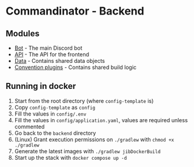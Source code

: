 # Commandinator - Backend

## Modules
- [Bot](bot) - The main Discord bot
- [API](api) - The API for the frontend
- [Data](data) - Contains shared data objects
- [Convention plugins](buildSrc) - Contains shared build logic

## Running in docker
1. Start from the root directory (where `config-template` is)
2. Copy `config-template` as `config`
3. Fill the values in `config/.env`
4. Fill the values in `config/application.yaml`, values are required unless commented
5. Go back to the `backend` directory
6. (Linux) Grant execution permissions on `./gradlew` with `chmod +x ./gradlew`
7. Generate the latest images with `./gradlew jibDockerBuild`
8. Start up the stack with `docker compose up -d`